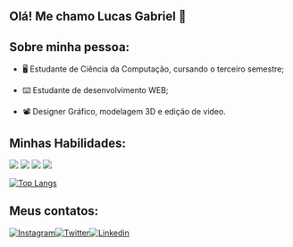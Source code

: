## Olá! Me chamo Lucas Gabriel 🖖 ##

## Sobre minha pessoa: 


- 🖥️ Estudante de Ciência da Computação, cursando o terceiro semestre;

- ⌨️ Estudante de desenvolvimento WEB;

- 📽️ Designer Gráfico, modelagem 3D e edição de video.

## Minhas Habilidades:



<div style="display: inline-block">
    <img src="https://img.icons8.com/color/48/000000/html-5--v1.png"/>
    <img src="https://img.icons8.com/color/48/000000/css3.png"/>
    <img src="https://img.icons8.com/color/48/000000/javascript--v1.png"/>
<img src="https://img.icons8.com/color/48/000000/c-programming.png"/>
</div>



[![Top Langs](https://github-readme-stats.vercel.app/api/top-langs/?username=LucasGabriel021&layout=compact)](https://github.com/anuraghazra/github-readme-stats) 


## Meus contatos: 



[![Instagram](https://img.shields.io/badge/Instagram-E4405F?style=for-the-badge&logo=instagram&logoColor=white)](https://www.instagram.com/sirluca_21/)[![Twitter](https://img.shields.io/badge/Twitter-1DA1F2?style=for-the-badge&logo=twitter&logoColor=white)](https://twitter.com/SirLucas21)[![Linkedin](https://img.shields.io/badge/LinkedIn-0077B5?style=for-the-badge&logo=linkedin&logoColor=white)](https://www.linkedin.com/in/lucas-gomes-706475181/)


